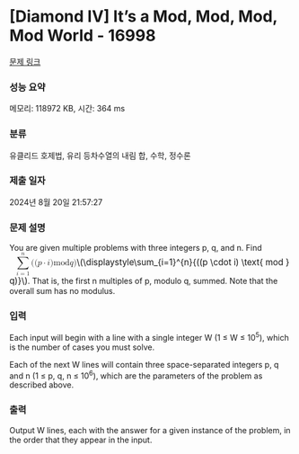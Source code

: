 # [Diamond IV] It’s a Mod, Mod, Mod, Mod World - 16998 

[문제 링크](https://www.acmicpc.net/problem/16998) 

### 성능 요약

메모리: 118972 KB, 시간: 364 ms

### 분류

유클리드 호제법, 유리 등차수열의 내림 합, 수학, 정수론

### 제출 일자

2024년 8월 20일 21:57:27

### 문제 설명

<p>You are given multiple problems with three integers p, q, and n. Find <mjx-container class="MathJax" jax="CHTML" style="font-size: 109%; position: relative;"><mjx-math class="MJX-TEX" aria-hidden="true"><mjx-mstyle><mjx-munderover><mjx-over style="padding-bottom: 0.192em; padding-left: 0.51em;"><mjx-texatom size="s" texclass="ORD"><mjx-mi class="mjx-i"><mjx-c class="mjx-c1D45B TEX-I"></mjx-c></mjx-mi></mjx-texatom></mjx-over><mjx-box><mjx-munder><mjx-row><mjx-base><mjx-mo class="mjx-lop"><mjx-c class="mjx-c2211 TEX-S2"></mjx-c></mjx-mo></mjx-base></mjx-row><mjx-row><mjx-under style="padding-top: 0.167em; padding-left: 0.148em;"><mjx-texatom size="s" texclass="ORD"><mjx-mi class="mjx-i"><mjx-c class="mjx-c1D456 TEX-I"></mjx-c></mjx-mi><mjx-mo class="mjx-n"><mjx-c class="mjx-c3D"></mjx-c></mjx-mo><mjx-mn class="mjx-n"><mjx-c class="mjx-c31"></mjx-c></mjx-mn></mjx-texatom></mjx-under></mjx-row></mjx-munder></mjx-box></mjx-munderover><mjx-texatom space="2" texclass="ORD"><mjx-mo class="mjx-n"><mjx-c class="mjx-c28"></mjx-c></mjx-mo><mjx-mo class="mjx-n"><mjx-c class="mjx-c28"></mjx-c></mjx-mo><mjx-mi class="mjx-i"><mjx-c class="mjx-c1D45D TEX-I"></mjx-c></mjx-mi><mjx-mo class="mjx-n" space="3"><mjx-c class="mjx-c22C5"></mjx-c></mjx-mo><mjx-mi class="mjx-i" space="3"><mjx-c class="mjx-c1D456 TEX-I"></mjx-c></mjx-mi><mjx-mo class="mjx-n"><mjx-c class="mjx-c29"></mjx-c></mjx-mo><mjx-mtext class="mjx-n"><mjx-c class="mjx-cA0"></mjx-c><mjx-c class="mjx-c6D"></mjx-c><mjx-c class="mjx-c6F"></mjx-c><mjx-c class="mjx-c64"></mjx-c><mjx-c class="mjx-cA0"></mjx-c></mjx-mtext><mjx-mi class="mjx-i"><mjx-c class="mjx-c1D45E TEX-I"></mjx-c></mjx-mi><mjx-mo class="mjx-n"><mjx-c class="mjx-c29"></mjx-c></mjx-mo></mjx-texatom></mjx-mstyle></mjx-math><mjx-assistive-mml unselectable="on" display="inline"><math xmlns="http://www.w3.org/1998/Math/MathML"><mstyle displaystyle="true" scriptlevel="0"><munderover><mo data-mjx-texclass="OP">∑</mo><mrow data-mjx-texclass="ORD"><mi>i</mi><mo>=</mo><mn>1</mn></mrow><mrow data-mjx-texclass="ORD"><mi>n</mi></mrow></munderover><mrow data-mjx-texclass="ORD"><mo stretchy="false">(</mo><mo stretchy="false">(</mo><mi>p</mi><mo>⋅</mo><mi>i</mi><mo stretchy="false">)</mo><mtext> mod </mtext><mi>q</mi><mo stretchy="false">)</mo></mrow></mstyle></math></mjx-assistive-mml><span aria-hidden="true" class="no-mathjax mjx-copytext">\(\displaystyle\sum_{i=1}^{n}{((p \cdot i) \text{ mod } q)}\)</span></mjx-container>. That is, the first n multiples of p, modulo q, summed. Note that the overall sum has no modulus.</p>

### 입력 

 <p>Each input will begin with a line with a single integer W (1 ≤ W ≤ 10<sup>5</sup>), which is the number of cases you must solve.</p>

<p>Each of the next W lines will contain three space-separated integers p, q and n (1 ≤ p, q, n ≤ 10<sup>6</sup>), which are the parameters of the problem as described above.</p>

### 출력 

 <p>Output W lines, each with the answer for a given instance of the problem, in the order that they appear in the input.</p>

